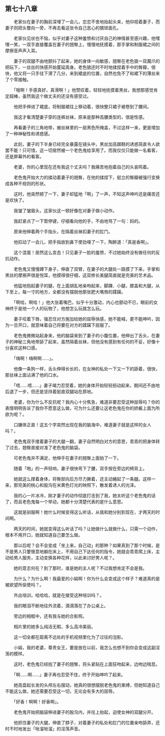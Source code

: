 ## 第七十八章

　　老家伙在妻子的胸前深埋了一会儿，恋恋不舍地抬起头来，他仰视着妻子，而妻子则把头瞥向一旁，不再去看这张令自己恶心的猥琐面孔。

　　老家伙见状也不恼，似乎对妻子这种羞愤和讨厌自己的神情甚至感兴趣，他嘿嘿一笑，一双手直接覆盖在妻子的翘臀上，慢慢地抚摸着，那手掌和制服裙之间的摩擦音声声入耳。

　　妻子的双腿不由地颤抖了起来，她的身体一向敏感，翘臀在老色狼一双魔爪的把玩下，一丝丝的快感开始蔓延周身。老色狼还时不时地揉捏着手中的臀瓣，很快，他又将一只手往下滑了几分，来到裙底的位置，自然也免不了和裙下的薄丝来了个零接触。

　　「哦啊！手感真好，真滑啊！」他赞叹着，轻轻地抚摸着黑丝，我想那感觉肯定超棒，虽然我这个做丈夫的还没有感受过。

　　他把手伸进了裙底，将制服裙往上移动着，很快整只裙子被卷到了腰间。

　　我这才看清楚妻子穿的连裤丝袜，原来是那种高腰类型的，很是性感。

　　再看妻子的三角地带，被丝袜里的一层黑色所掩盖，不过这样一来，更是增加了一种神秘性和诱惑感。

　　此刻，妻子的下半身已经完全暴露在镜头中，黑丝加高跟鞋的诱惑简直令人欲罢不能！只可惜，这一切居然被一个老色鬼给享用了。而我仅仅只能做一名看客，还是屏幕外的看客。

　　老婆，你的心里现在还有我这个丈夫吗？我痛苦地抱着自己的头哀鸣着。

　　老色鬼开始大力的揉动着妻子的翘臀，在他的揉捏下，挺立的臀瓣被强行变换成各种不规则的形状。

　　这时，他突然顿了一下，妻子却猛地「啊」了一声，不知这声呻吟还是痛苦还是欢快了。

　　我皱了皱眉头，这家伙这一顿好像在对妻子做小动作。

　　我赶紧点了一下暂停键，仔细看向他的手，不由地骂了一句：妈的。

　　原来他伸着两个手指头，在隔着丝袜扣妻子的肛门。

　　他扣动了一会儿，把手指放到鼻下使劲嗅了一下，陶醉道：「真是香啊」。

　　这个混蛋！居然这么变态！只见妻子一脸的羞愤，不过她始终没有做任何的反抗动作。

　　老色鬼又慢慢蹲下身子，伸直了双臂，在妻子的大腿处一路摸了下来，手掌和黑丝的摩擦声很是悦耳，他摸得很仔细，这双修长美腿简直就是完美的艺术品。

　　他猛地抱起妻子的腿，在上面胡乱地亲吻起来，脚踝、小腿，膝盖和大腿，从下至上，每一寸的地方，全都没有摆脱他那张肥大嘴唇的蹂躏。

　　「啊哈，啊哈！」他大张着嘴巴，似乎十分激动，内心也颤动不已，眼前的女神终于是他一个人的玩物了，他想怎么玩就怎么玩。

　　妻子咬着下唇，强忍住对方施加给她的屈辱快感，她不能喊，更不能呻吟，因为一旦开口，就意味着自己将要在对方的蹂躏下屈服了。

　　老色鬼微微站起身来，他的脑袋来到了妻子的小腹位置，他伸出了舌头，在妻子的神秘三角地带舔了起来，虽然隔着丝袜，但他没有感到有任何的不妥，好像十分喜欢这种口感。

　　「嗨啊！嗨啊啊……」。

　　他像一条狗一样，舌头伸得长长的，在女神的私处一下又一下的舔着，很快，那丝袜上面沾满了他的口水。

　　「唔……唔……」妻子竭力忍受着，她的身体开始轻轻扭动起来，期间还不由地后退了一步，但还是坚持着挺直双腿站在原地。

　　老婆，你为什么不反抗呢？我内心十分焦急，难道非要忍受这种屈辱吗？你的表情明明告诉了我你不愿意这么做，可为什么还要让这老色鬼在你的娇躯上面为所欲为呢？。

　　口嫌体正直！这五个字突然出现在我的脑海中，难道妻子就是这样的女人吗？。

　　老色鬼双手搂着妻子的大腿一翻，妻子自然明白对方的意思，乖乖的把身体转了过去，翘臀直接对准了老色鬼的脑袋。

　　可老色鬼并不满足，他伸手在妻子的翘臀上面拍了一下。

　　随着「啪」的一声轻响，妻子很快弯下了腰，双手按在旁边的椅背上。

　　她就这么撑着身体，将臀部向后方尽力撅着，还主动蜷起了一条腿。这样一来，那完美的桃心和股沟在米黄色灯光的映照下，散发着诱人的光泽。

　　我的心一片冰冷，刚才妻子的动作彻底打击到了我，她太听这个老色鬼的话了，而且老色鬼每一个举动，她都十分清楚代表的是什么意思。

　　这就是驯服啊！她什么时候变得这么听话，从我和她分别到现在，才两天的时间啊。

　　两天的时间，她就变得这么听话了吗？让她做什么就做什么，只需一个动作，根本不用开口，她就知道自己要怎么做。

　　那以后呢？会不会变成「坐上来，自己动」的那种？如果真到了那个时候，是不是男人只要惬意地躺在床上，不用自己下达任何的指令，她就会乖乖爬上床，主动给男人服务，主动变换各种花样，以此来讨好男人呢？。

　　她的意志何在？到了那时，谁是她的主人呢？不过我想肯定不会是我。

　　为什么？为什么啊！我最爱的小娟啊！你为什么会变成这个样子？难道真的是被欲望所驱使吗？。

　　外出培训，哈哈哈，就是在接受这种培训吗？。

　　我的眼泪不断地往外流着，滴滴落在了办公桌上。

　　旁边的相框中，还有我与她的合影照。

　　相片里的她多么纯洁无暇，多么高冷美丽。

　　这一切全都在距离不远处的手机视频里化为了过往的泡影。

　　小娟，我的老婆，尊贵女王，要是放在以前，我怎么也想不到你会变成这副淫荡的模样。

　　这时，老色鬼已经抱了妻子的翘臀，将头紧贴在上面狂吻起来，边吻边喘息。

　　「啊……啊……」妻子再也忍受不住，终于开始呻吟了起来。

　　她高盘起长发的头颅左右摆动，她真的很想摆脱老色鬼的束缚，但她知道自己不能这么做，她还需要忍受这一切，无论会有多大的屈辱。

　　「好香！啊啊！好香啊」。

　　老色鬼开始把脑袋伸进妻子的股沟内，并往上抬起，迫使女神的双腿分开。

　　他抓住妻子的大腿，伸直了脖子，对着妻子的私处和肛门的位置亲吻舔弄，还时不时地发出「咝溜咝溜」的淫荡声音。
